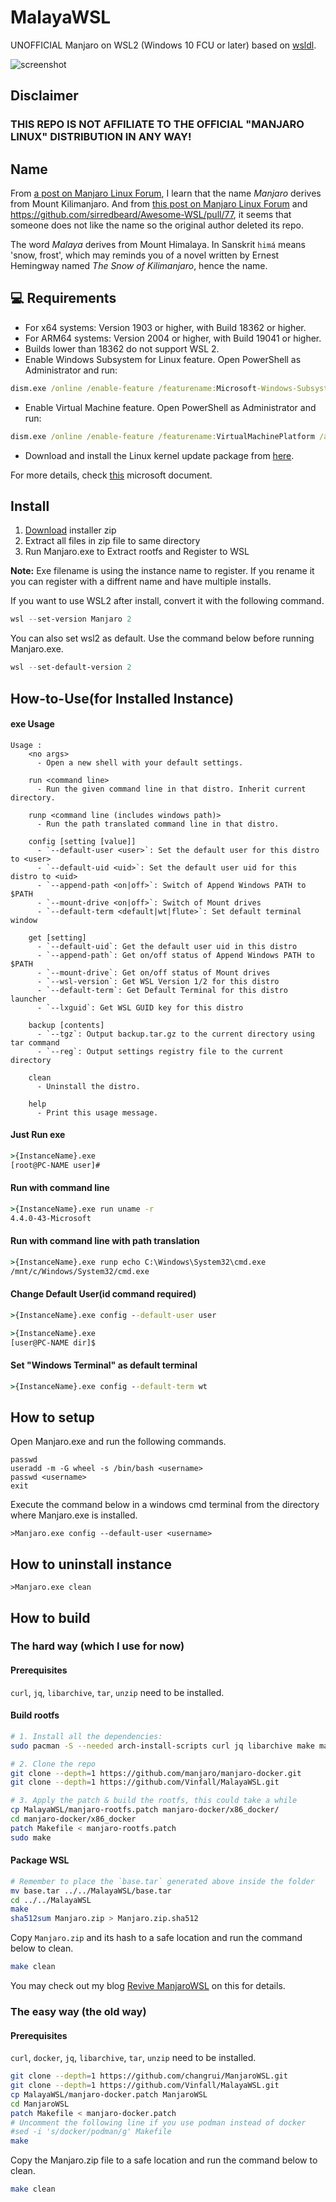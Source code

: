 # MalayaWSL

UNOFFICIAL Manjaro on WSL2 (Windows 10 FCU or later) based on [wsldl](https://github.com/yuk7/wsldl).

![screenshot](https://github.com/Vinfall/ManjaroWSL/blob/main/img/screenshot.webp)

## Disclaimer

### THIS REPO IS NOT AFFILIATE TO THE OFFICIAL "MANJARO LINUX" DISTRIBUTION IN ANY WAY!

## Name

From [a post on Manjaro Linux Forum](https://forum.manjaro.org/t/origin-of-the-name-manjaro/110428), I learn that the name *Manjaro* derives from Mount Kilimanjaro. And from [this post on Manjaro Linux Forum](https://forum.manjaro.org/t/bad-use-of-manjaro-name-by-a-project/110695) and https://github.com/sirredbeard/Awesome-WSL/pull/77, it seems that someone does not like the name so the original author deleted its repo.

The word *Malaya* derives from Mount Himalaya.
In Sanskrit `himá` means 'snow, frost', which may reminds you of a novel written by Ernest Hemingway named *The Snow of Kilimanjaro*, hence the name.

## 💻 Requirements
* For x64 systems: Version 1903 or higher, with Build 18362 or higher.
* For ARM64 systems: Version 2004 or higher, with Build 19041 or higher.
* Builds lower than 18362 do not support WSL 2.
* Enable Windows Subsystem for Linux feature. Open PowerShell as Administrator and run:
```cmd
dism.exe /online /enable-feature /featurename:Microsoft-Windows-Subsystem-Linux /all /norestart
```
* Enable Virtual Machine feature. Open PowerShell as Administrator and run:
```cmd
dism.exe /online /enable-feature /featurename:VirtualMachinePlatform /all /norestart
```
* Download and install the Linux kernel update package from [here](https://wslstorestorage.blob.core.windows.net/wslblob/wsl_update_x64.msi).

For more details, check [this](https://docs.microsoft.com/en-us/windows/wsl/install-win10) microsoft document.

## Install
1. [Download](https://github.com/Vinfall/MalayaWSL/releases/latest) installer zip
2. Extract all files in zip file to same directory
3. Run Manjaro.exe to Extract rootfs and Register to WSL

**Note:**
Exe filename is using the instance name to register. If you rename it you can register with a diffrent name and have multiple installs.

If you want to use WSL2 after install, convert it with the following command.
```powershell
wsl --set-version Manjaro 2
```

You can also set wsl2 as default. Use the command below before running Manjaro.exe.
```powershell
wsl --set-default-version 2
```

## How-to-Use(for Installed Instance)
#### exe Usage
```
Usage :
    <no args>
      - Open a new shell with your default settings.

    run <command line>
      - Run the given command line in that distro. Inherit current directory.

    runp <command line (includes windows path)>
      - Run the path translated command line in that distro.

    config [setting [value]]
      - `--default-user <user>`: Set the default user for this distro to <user>
      - `--default-uid <uid>`: Set the default user uid for this distro to <uid>
      - `--append-path <on|off>`: Switch of Append Windows PATH to $PATH
      - `--mount-drive <on|off>`: Switch of Mount drives
      - `--default-term <default|wt|flute>`: Set default terminal window

    get [setting]
      - `--default-uid`: Get the default user uid in this distro
      - `--append-path`: Get on/off status of Append Windows PATH to $PATH
      - `--mount-drive`: Get on/off status of Mount drives
      - `--wsl-version`: Get WSL Version 1/2 for this distro
      - `--default-term`: Get Default Terminal for this distro launcher
      - `--lxguid`: Get WSL GUID key for this distro

    backup [contents]
      - `--tgz`: Output backup.tar.gz to the current directory using tar command
      - `--reg`: Output settings registry file to the current directory

    clean
      - Uninstall the distro.

    help
      - Print this usage message.
```

#### Just Run exe
```cmd
>{InstanceName}.exe
[root@PC-NAME user]#
```

#### Run with command line
```cmd
>{InstanceName}.exe run uname -r
4.4.0-43-Microsoft
```

#### Run with command line with path translation
```cmd
>{InstanceName}.exe runp echo C:\Windows\System32\cmd.exe
/mnt/c/Windows/System32/cmd.exe
```

#### Change Default User(id command required)
```cmd
>{InstanceName}.exe config --default-user user

>{InstanceName}.exe
[user@PC-NAME dir]$
```

#### Set "Windows Terminal" as default terminal
```cmd
>{InstanceName}.exe config --default-term wt
```

## How to setup

Open Manjaro.exe and run the following commands.
```dos
passwd
useradd -m -G wheel -s /bin/bash <username>
passwd <username>
exit
```
Execute the command below in a windows cmd terminal from the directory where Manjaro.exe is installed.
```dos
>Manjaro.exe config --default-user <username>
```

## How to uninstall instance
```dos
>Manjaro.exe clean
```

## How to build

### The hard way (which I use for now)

#### Prerequisites

`curl`, `jq`, `libarchive`, `tar`, `unzip` need to be installed.

#### Build rootfs

```sh
# 1. Install all the dependencies:
sudo pacman -S --needed arch-install-scripts curl jq libarchive make manjaro-tools-base-git patch tar unzip wget

# 2. Clone the repo
git clone --depth=1 https://github.com/manjaro/manjaro-docker.git
git clone --depth=1 https://github.com/Vinfall/MalayaWSL.git

# 3. Apply the patch & build the rootfs, this could take a while
cp MalayaWSL/manjaro-rootfs.patch manjaro-docker/x86_docker/
cd manjaro-docker/x86_docker
patch Makefile < manjaro-rootfs.patch
sudo make
```

#### Package WSL

```sh
# Remember to place the `base.tar` generated above inside the folder
mv base.tar ../../MalayaWSL/base.tar
cd ../../MalayaWSL
make
sha512sum Manjaro.zip > Manjaro.zip.sha512
```
Copy `Manjaro.zip` and its hash to a safe location and run the command below to clean.
```sh
make clean
```

You may check out my blog [Revive ManjaroWSL](https://blog.vinfall.com/posts/2022/10/revive-manjarowsl/) on this for details.

### The easy way (the old way)

#### Prerequisites

`curl`, `docker`, `jq`, `libarchive`, `tar`, `unzip` need to be installed.

```sh
git clone --depth=1 https://github.com/changrui/ManjaroWSL.git
git clone --depth=1 https://github.com/Vinfall/MalayaWSL.git
cp MalayaWSL/manjaro-docker.patch ManjaroWSL
cd ManjaroWSL
patch Makefile < manjaro-docker.patch
# Uncomment the following line if you use podman instead of docker
#sed -i 's/docker/podman/g' Makefile
make
```
Copy the Manjaro.zip file to a safe location and run the command below to clean.
```sh
make clean
```
